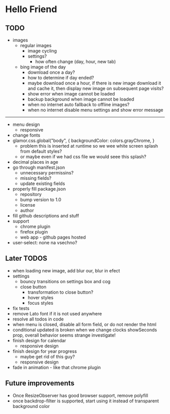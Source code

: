 # Hello Friend

## TODO

- images
  - regular images
    - image cycling
    - settings?
      - how often change (day, hour, new tab)
  - bing image of the day
    - download once a day?
    - how to determine if day ended?
    - maybe download once a hour, if there is new image download it and cache it, then display new image on subsequent page visits?
    - show error when image cannot be loaded
    - backup background when image cannot be loaded
    - when no internet auto fallback to offline images?
    - when no internet disable menu settings and show error message

---

- menu design
  - responsive
- change fonts
- glamor.css.global("body", { backgroundColor: colors.grayChrome, }
  - problem this is inserted at runtime so we wee white screen splash from default styles?
  - or maybe even if we had css file we would seee this splash?
- decimal places in age
- go through manifest.json
  - unnecessary permissins?
  - missing fields?
  - update existing fields
- properly fill package.json
  - repository
  - bump version to 1.0
  - license
  - author
- fill github descriptions and stuff
- support
  - chrome plugin
  - firefox plugin
  - web app - github pages hosted
- user-select: none na vsechno?

## Later TODOS

- when loading new image, add blur our, blur in efect
- settings
  - bouncy transitions on settings box and cog
  - close button
    - transformation to close button?
    - hover styles
    - focus styles
- fix tests
- remove Lato font if it is not used anywhere
- resolve all todos in code
- when menu is closed, disable all form field, or do not render the html
- conditional updated is broken when we change clocks showSeconds prop, overall behavior seems strange investigate!
- finish design for calendar
  - responsive design
- finish design for year progress
  - maybe get rid of this guy?
  - responsive design
- fade in animation - like that chrome plugin

## Future improvements

- Once ResizeObserver has good browser support, remove polyfill
- once backdrop-filter is supported, start using it instead of transparent background color
